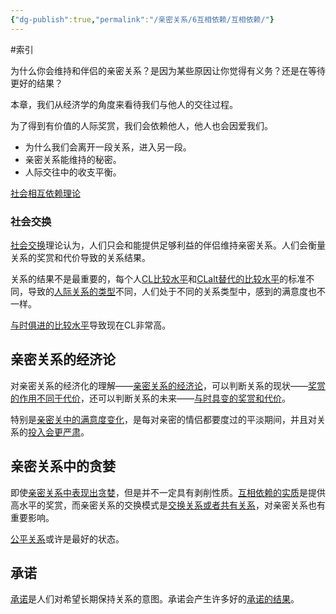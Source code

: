 ```yaml
---
{"dg-publish":true,"permalink":"/亲密关系/6互相依赖/互相依赖/"}
---
```


#索引

为什么你会维持和伴侣的亲密关系？是因为某些原因让你觉得有义务？还是在等待更好的结果？

本章，我们从经济学的角度来看待我们与他人的交往过程。

为了得到有价值的人际奖赏，我们会依赖他人，他人也会因爱我们。

- 为什么我们会离开一段关系，进入另一段。
- 亲密关系能维持的秘密。
- 人际交往中的收支平衡。

[社会相互依赖理论](社会相互依赖理论.md)

### 社会交换

[社会交换](社会交换.md)理论认为，人们只会和能提供足够利益的伴侣维持亲密关系。人们会衡量关系的奖赏和代价导致的关系结果。

关系的结果不是最重要的，每个人[CL比较水平](人际关系的期望收益.md)和[CLalt替代的比较水平](人际关系的替代收益.md)的标准不同，导致的[人际关系的类型](人际关系的四种类型.md)不同，人们处于不同的关系类型中，感到的满意度也不一样。

[与时俱进的比较水平](与时俱进的比较水平.md)导致现在CL非常高。

## 亲密关系的经济论

对亲密关系的经济化的理解——[亲密关系的经济论](亲密关系的经济论.md)，可以判断关系的现状——[奖赏的作用不同于代价](奖赏的作用不同于代价.md)，还可以判断关系的未来——[与时具变的奖赏和代价](与时具变的奖赏和代价.md)。

特别是[亲密关中的满意度变化](与时具变的奖赏和代价.md#亲密关系开始时的满意度)，是每对亲密的情侣都要度过的平淡期间，并且对关系的[投入会更严肃](与时具变的奖赏和代价.md#关系紊乱模型)。

## 亲密关系中的贪婪

即使[亲密关系中表现出贪婪](亲密关系中的贪婪.md)，但是并不一定具有剥削性质。[互相依赖的实质](互相依赖的实质.md)是提供高水平的奖赏，而亲密关系的交换模式是[交换关系或者共有关系](交换关系和共有关系.md)，对亲密关系也有重要影响。

[公平关系](公平关系.md)或许是最好的状态。

## 承诺

[承诺](承诺的本质.md)是人们对希望长期保持关系的意图。承诺会产生许多好的[承诺的结果](承诺的结果.md)。
